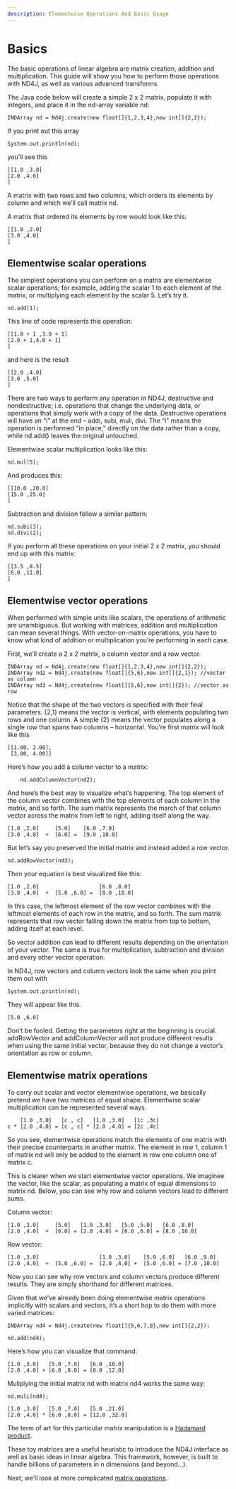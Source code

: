 ```yaml
---
description: Elementwise Operations And Basic Usage
---
```


# Basics

The basic operations of linear algebra are matrix creation, addition and multiplication. This guide will show you how to perform those operations with ND4J, as well as various advanced transforms.

The Java code below will create a simple 2 x 2 matrix, populate it with integers, and place it in the nd-array variable nd:

```text
INDArray nd = Nd4j.create(new float[]{1,2,3,4},new int[]{2,2});
```

If you print out this array

```text
System.out.println(nd);
```

you’ll see this

```text
[[1.0 ,3.0]
[2.0 ,4.0]
]
```

A matrix with two rows and two columns, which orders its elements by column and which we’ll call matrix nd.

A matrix that ordered its elements by row would look like this:

```text
[[1.0 ,2.0]
[3.0 ,4.0]
]
```

## Elementwise scalar operations <a id="elementwise-scalar-operations"></a>

The simplest operations you can perform on a matrix are elementwise scalar operations; for example, adding the scalar 1 to each element of the matrix, or multiplying each element by the scalar 5. Let’s try it.

```text
nd.add(1);
```

This line of code represents this operation:

```text
[[1.0 + 1 ,3.0 + 1]
[2.0 + 1,4.0 + 1]
]
```

and here is the result

```text
[[2.0 ,4.0]
[3.0 ,5.0]
]
```

There are two ways to perform any operation in ND4J, destructive and nondestructive; i.e. operations that change the underlying data, or operations that simply work with a copy of the data. Destructive operations will have an “i” at the end – addi, subi, muli, divi. The “i” means the operation is performed “in place,” directly on the data rather than a copy, while nd.add\(\) leaves the original untouched.

Elementwise scalar multiplication looks like this:

```text
nd.mul(5);
```

And produces this:

```text
[[10.0 ,20.0]
[15.0 ,25.0]
]
```

Subtraction and division follow a similar pattern:

```text
nd.subi(3);
nd.divi(2);
```

If you perform all these operations on your initial 2 x 2 matrix, you should end up with this matrix:

```text
[[3.5 ,8.5]
[6.0 ,11.0]
]
```

## Elementwise vector operations <a id="elementwise-vector-operations"></a>

When performed with simple units like scalars, the operations of arithmetic are unambiguous. But working with matrices, addition and multiplication can mean several things. With vector-on-matrix operations, you have to know what kind of addition or multiplication you’re performing in each case.

First, we’ll create a 2 x 2 matrix, a column vector and a row vector.

```text
INDArray nd = Nd4j.create(new float[]{1,2,3,4},new int[]{2,2});
INDArray nd2 = Nd4j.create(new float[]{5,6},new int[]{2,1}); //vector as column
INDArray nd3 = Nd4j.create(new float[]{5,6},new int[]{2}); //vector as row
```

Notice that the shape of the two vectors is specified with their final parameters. {2,1} means the vector is vertical, with elements populating two rows and one column. A simple {2} means the vector populates along a single row that spans two columns – horizontal. You’re first matrix will look like this

```text
[[1.00, 2.00],
 [3.00, 4.00]]
```

Here’s how you add a column vector to a matrix:

```text
    nd.addColumnVector(nd2);
```

And here’s the best way to visualize what’s happening. The top element of the column vector combines with the top elements of each column in the matrix, and so forth. The sum matrix represents the march of that column vector across the matrix from left to right, adding itself along the way.

```text
[1.0 ,2.0]     [5.0]    [6.0 ,7.0]
[3.0 ,4.0]  +  [6.0] =  [9.0 ,10.0]
```

But let’s say you preserved the initial matrix and instead added a row vector.

```text
nd.addRowVector(nd3);
```

Then your equation is best visualized like this:

```text
[1.0 ,2.0]                   [6.0 ,8.0]
[3.0 ,4.0]  +  [5.0 ,6.0] =  [8.0 ,10.0]
```

In this case, the leftmost element of the row vector combines with the leftmost elements of each row in the matrix, and so forth. The sum matrix represents that row vector falling down the matrix from top to bottom, adding itself at each level.

So vector addition can lead to different results depending on the orientation of your vector. The same is true for multiplication, subtraction and division and every other vector operation.

In ND4J, row vectors and column vectors look the same when you print them out with

```text
System.out.println(nd);
```

They will appear like this.

```text
[5.0 ,6.0]
```

Don’t be fooled. Getting the parameters right at the beginning is crucial. addRowVector and addColumnVector will not produce different results when using the same initial vector, because they do not change a vector’s orientation as row or column.

## Elementwise matrix operations <a id="elementwise-matrix-operations"></a>

To carry out scalar and vector elementwise operations, we basically pretend we have two matrices of equal shape. Elementwise scalar multiplication can be represented several ways.

```text
    [1.0 ,3.0]   [c , c]   [1.0 ,3.0]   [1c ,3c]
c * [2.0 ,4.0] = [c , c] * [2.0 ,4.0] = [2c ,4c]
```

So you see, elementwise operations match the elements of one matrix with their precise counterparts in another matrix. The element in row 1, column 1 of matrix nd will only be added to the element in row one column one of matrix c.

This is clearer when we start elementwise vector operations. We imaginee the vector, like the scalar, as populating a matrix of equal dimensions to matrix nd. Below, you can see why row and column vectors lead to different sums.

Column vector:

```text
[1.0 ,3.0]     [5.0]   [1.0 ,3.0]   [5.0 ,5.0]   [6.0 ,8.0]
[2.0 ,4.0]  +  [6.0] = [2.0 ,4.0] + [6.0 ,6.0] = [8.0 ,10.0]
```

Row vector:

```text
[1.0 ,3.0]                   [1.0 ,3.0]    [5.0 ,6.0]   [6.0 ,9.0]    
[2.0 ,4.0]  +  [5.0 ,6.0] =  [2.0 ,4.0] +  [5.0 ,6.0] = [7.0 ,10.0]
```

Now you can see why row vectors and column vectors produce different results. They are simply shorthand for different matrices.

Given that we’ve already been doing elementwise matrix operations implicitly with scalars and vectors, it’s a short hop to do them with more varied matrices:

```text
INDArray nd4 = Nd4j.create(new float[]{5,6,7,8},new int[]{2,2});

nd.add(nd4);
```

Here’s how you can visualize that command:

```text
[1.0 ,3.0]   [5.0 ,7.0]   [6.0 ,10.0]
[2.0 ,4.0] + [6.0 ,8.0] = [8.0 ,12.0]
```

Muliplying the initial matrix nd with matrix nd4 works the same way:

```text
nd.muli(nd4);

[1.0 ,3.0]   [5.0 ,7.0]   [5.0 ,21.0]
[2.0 ,4.0] * [6.0 ,8.0] = [12.0 ,32.0]
```

The term of art for this particular matrix manipulation is a [Hadamard product](https://en.wikipedia.org/wiki/Hadamard_product_%28matrices%29).

These toy matrices are a useful heuristic to introduce the ND4J interface as well as basic ideas in linear algebra. This framework, however, is built to handle billions of parameters in n dimensions \(and beyond…\).

Next, we’ll look at more complicated [matrix operations](https://deeplearning4j.org/docs/matrixwise.html).

